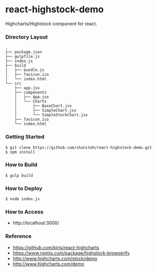 react-highstock-demo
================

Highcharts/Highstock component for react.


### Directory Layout
```
.
├── package.json
├── gulpfile.js
├── index.js
├── build
│   ├── bundle.js
│   ├── favicon.ico
│   └── index.html
└── src
    ├── app.jsx
    ├── components
    │   ├── App.jsx
    │   └── Charts
    │       ├── BaseChart.jsx
    │       ├── SimpleChart.jsx
    │       └── SimpleStockChart.jsx
    ├── favicon.ico
    └── index.html
```

### Getting Started

``` shell
$ git clone https://github.com/shunitoh/react-highstock-demo.git
$ npm install
```

### How to Build

```shell
$ gulp build
```

### How to Deploy

```shell
$ node index.js
```

### How to Access

- http://localhost:3000/

### Reference
- https://github.com/kirjs/react-highcharts
- https://www.npmjs.com/package/highstock-browserify
- http://www.highcharts.com/stock/demo
- http://www.highcharts.com/demo
